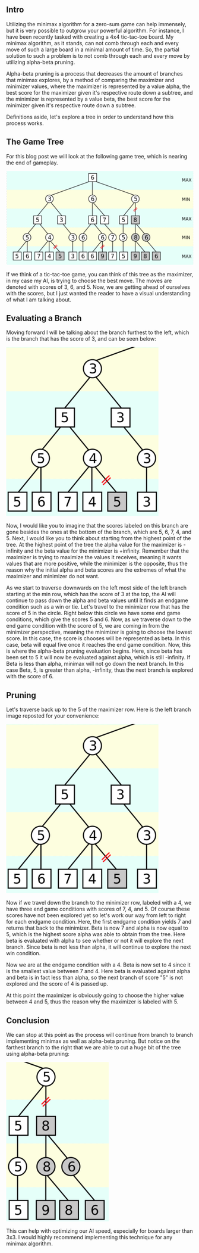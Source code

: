 <h2> Intro </h2>
Utilizing the minimax algorithm for a zero-sum game can help immensely, but it is very possible to outgrow your powerful algorithm. For instance, I have been recently tasked with creating a 4x4 tic-tac-toe board. My minimax algorithm, as it stands, can not comb through each and every move of such a large board in a minimal amount of time. So, the partial solution to such a problem is to not comb through each and every move by utilizing alpha-beta pruning.

Alpha-beta pruning is a process that decreases the amount of branches that minimax explores, by a method of comparing the maximizer and minimizer values, where the maximizer is represented by a value alpha, the best score for the maximizer given it's respective route down a subtree, and the minimizer is represented by a value beta, the best score for the minimizer given it's respective route down a subtree.

Definitions aside, let's explore a tree in order to understand how this process works.

<h2> The Game Tree </h2>
For this blog post we will look at the following game tree, which is nearing the end of gameplay.

![](/assets/posts/2018-01-02-alpha-beta-pruning-in-minimax/full_tree.png)

If we think of a tic-tac-toe game, you can think of this tree as the maximizer, in my case my AI, is trying to choose the best move. The moves are denoted with scores of 3, 6, and 5. Now, we are getting ahead of ourselves with the scores, but I just wanted the reader to have a visual understanding of what I am talking about.

<h2> Evaluating a Branch </h2>
Moving forward I will be talking about the branch furthest to the left, which is the branch that has the score of 3, and can be seen below:

![](/assets/posts/2018-01-02-alpha-beta-pruning-in-minimax/left_branch.png)

Now, I would like you to imagine that the scores labeled on this branch are gone besides the ones at the bottom of the branch, which are 5, 6, 7, 4, and 5. Next, I would like you to think about starting from the highest point of the tree. At the highest point of the tree the alpha value for the maximizer is -infinity and the beta value for the minimizer is +infinity. Remember that the maximizer is trying to maximize the values it receives, meaning it wants values that are more positive, while the minimizer is the opposite, thus the reason why the initial alpha and beta scores are the extremes of what the maximizer and minimizer do not want. 

As we start to traverse downwards on the left most side of the left branch starting at the min row, which has the score of 3 at the top, the AI will continue to pass down the alpha and beta values until it finds an endgame condition such as a win or tie. Let's travel to the minimizer row that has the score of 5 in the circle. Right below this circle we have some end game conditions, which give the scores 5 and 6. Now, as we traverse down to the end game condition with the score of 5, we are coming in from the minimizer perspective, meaning the minimizer is going to choose the lowest score. In this case, the score is chooses will be represented as beta. In this case, beta will equal five once it reaches the end game condition. Now, this is where the alpha-beta pruning evaluation begins. Here, since beta has been set to 5 it will now be evaluated against alpha, which is still -infinity. If Beta is less than alpha, minimax will not go down the next branch. In this case Beta, 5, is greater than alpha, -infinity, thus the next branch is explored with the score of 6.

<h2> Pruning </h2>
Let's traverse back up to the 5 of the maximizer row. Here is the left branch image reposted for your convenience:

![](/assets/posts/2018-01-02-alpha-beta-pruning-in-minimax/left_branch.png)
 
Now if we travel down the branch to the minimizer row, labeled with a 4, we have three end game conditions with scores of 7, 4, and 5. Of course these scores have not been explored yet so let's work our way from left to right for each endgame condition. Here, the first endgame condition yields 7 and returns that back to the minimizer. Beta is now 7 and alpha is now equal to 5, which is the highest score alpha was able to obtain from the tree. Here beta is evaluated with alpha to see whether or not it will explore the next branch. Since beta is not less than alpha, it will continue to explore the next win condition. 

Now we are at the endgame condition with a 4. Beta is now set to 4 since it is the smallest value between 7 and 4. Here beta is evaluated against alpha and beta is in fact less than alpha, so the next branch of score "5" is not explored and the score of 4 is passed up. 

At this point the maximizer is obviously going to choose the higher value between 4 and 5, thus the reason why the maximizer is labeled with 5. 

<h2> Conclusion </h2>
We can stop at this point as the process will continue from branch to branch implementing minimax as well as alpha-beta pruning. But notice on the farthest branch to the right that we are able to cut a huge bit of the tree using alpha-beta pruning:

![](/assets/posts/2018-01-02-alpha-beta-pruning-in-minimax/right_branch.png)

This can help with optimizing our AI speed, especially for boards larger than 3x3. I would highly recommend implementing this technique for any minimax algorithm. 

